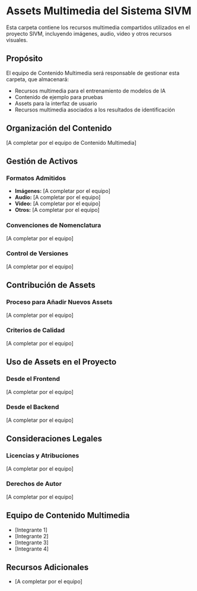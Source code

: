 # Assets Multimedia del Sistema SIVM

Esta carpeta contiene los recursos multimedia compartidos utilizados en el proyecto SIVM, incluyendo imágenes, audio, video y otros recursos visuales.

## Propósito

El equipo de Contenido Multimedia será responsable de gestionar esta carpeta, que almacenará:

- Recursos multimedia para el entrenamiento de modelos de IA
- Contenido de ejemplo para pruebas
- Assets para la interfaz de usuario
- Recursos multimedia asociados a los resultados de identificación

## Organización del Contenido

[A completar por el equipo de Contenido Multimedia]

## Gestión de Activos

### Formatos Admitidos

- **Imágenes:** [A completar por el equipo]
- **Audio:** [A completar por el equipo]
- **Video:** [A completar por el equipo]
- **Otros:** [A completar por el equipo]

### Convenciones de Nomenclatura

[A completar por el equipo]

### Control de Versiones

[A completar por el equipo]

## Contribución de Assets

### Proceso para Añadir Nuevos Assets

[A completar por el equipo]

### Criterios de Calidad

[A completar por el equipo]

## Uso de Assets en el Proyecto

### Desde el Frontend

[A completar por el equipo]

### Desde el Backend

[A completar por el equipo]

## Consideraciones Legales

### Licencias y Atribuciones

[A completar por el equipo]

### Derechos de Autor

[A completar por el equipo]

## Equipo de Contenido Multimedia

- [Integrante 1]
- [Integrante 2]
- [Integrante 3]
- [Integrante 4]

## Recursos Adicionales

- [A completar por el equipo]
